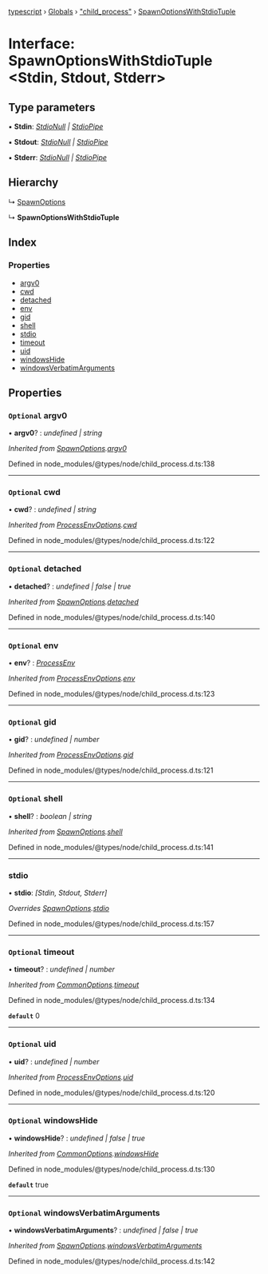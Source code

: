 [typescript](../README.md) › [Globals](../globals.md) › ["child_process"](../modules/_child_process_.md) › [SpawnOptionsWithStdioTuple](_child_process_.spawnoptionswithstdiotuple.md)

# Interface: SpawnOptionsWithStdioTuple <**Stdin, Stdout, Stderr**>

## Type parameters

▪ **Stdin**: *[StdioNull](../modules/_child_process_.md#stdionull) | [StdioPipe](../modules/_child_process_.md#stdiopipe)*

▪ **Stdout**: *[StdioNull](../modules/_child_process_.md#stdionull) | [StdioPipe](../modules/_child_process_.md#stdiopipe)*

▪ **Stderr**: *[StdioNull](../modules/_child_process_.md#stdionull) | [StdioPipe](../modules/_child_process_.md#stdiopipe)*

## Hierarchy

  ↳ [SpawnOptions](_child_process_.spawnoptions.md)

  ↳ **SpawnOptionsWithStdioTuple**

## Index

### Properties

* [argv0](_child_process_.spawnoptionswithstdiotuple.md#optional-argv0)
* [cwd](_child_process_.spawnoptionswithstdiotuple.md#optional-cwd)
* [detached](_child_process_.spawnoptionswithstdiotuple.md#optional-detached)
* [env](_child_process_.spawnoptionswithstdiotuple.md#optional-env)
* [gid](_child_process_.spawnoptionswithstdiotuple.md#optional-gid)
* [shell](_child_process_.spawnoptionswithstdiotuple.md#optional-shell)
* [stdio](_child_process_.spawnoptionswithstdiotuple.md#stdio)
* [timeout](_child_process_.spawnoptionswithstdiotuple.md#optional-timeout)
* [uid](_child_process_.spawnoptionswithstdiotuple.md#optional-uid)
* [windowsHide](_child_process_.spawnoptionswithstdiotuple.md#optional-windowshide)
* [windowsVerbatimArguments](_child_process_.spawnoptionswithstdiotuple.md#optional-windowsverbatimarguments)

## Properties

### `Optional` argv0

• **argv0**? : *undefined | string*

*Inherited from [SpawnOptions](_child_process_.spawnoptions.md).[argv0](_child_process_.spawnoptions.md#optional-argv0)*

Defined in node_modules/@types/node/child_process.d.ts:138

___

### `Optional` cwd

• **cwd**? : *undefined | string*

*Inherited from [ProcessEnvOptions](_child_process_.processenvoptions.md).[cwd](_child_process_.processenvoptions.md#optional-cwd)*

Defined in node_modules/@types/node/child_process.d.ts:122

___

### `Optional` detached

• **detached**? : *undefined | false | true*

*Inherited from [SpawnOptions](_child_process_.spawnoptions.md).[detached](_child_process_.spawnoptions.md#optional-detached)*

Defined in node_modules/@types/node/child_process.d.ts:140

___

### `Optional` env

• **env**? : *[ProcessEnv](nodejs.processenv.md)*

*Inherited from [ProcessEnvOptions](_child_process_.processenvoptions.md).[env](_child_process_.processenvoptions.md#optional-env)*

Defined in node_modules/@types/node/child_process.d.ts:123

___

### `Optional` gid

• **gid**? : *undefined | number*

*Inherited from [ProcessEnvOptions](_child_process_.processenvoptions.md).[gid](_child_process_.processenvoptions.md#optional-gid)*

Defined in node_modules/@types/node/child_process.d.ts:121

___

### `Optional` shell

• **shell**? : *boolean | string*

*Inherited from [SpawnOptions](_child_process_.spawnoptions.md).[shell](_child_process_.spawnoptions.md#optional-shell)*

Defined in node_modules/@types/node/child_process.d.ts:141

___

###  stdio

• **stdio**: *[Stdin, Stdout, Stderr]*

*Overrides [SpawnOptions](_child_process_.spawnoptions.md).[stdio](_child_process_.spawnoptions.md#optional-stdio)*

Defined in node_modules/@types/node/child_process.d.ts:157

___

### `Optional` timeout

• **timeout**? : *undefined | number*

*Inherited from [CommonOptions](_child_process_.commonoptions.md).[timeout](_child_process_.commonoptions.md#optional-timeout)*

Defined in node_modules/@types/node/child_process.d.ts:134

**`default`** 0

___

### `Optional` uid

• **uid**? : *undefined | number*

*Inherited from [ProcessEnvOptions](_child_process_.processenvoptions.md).[uid](_child_process_.processenvoptions.md#optional-uid)*

Defined in node_modules/@types/node/child_process.d.ts:120

___

### `Optional` windowsHide

• **windowsHide**? : *undefined | false | true*

*Inherited from [CommonOptions](_child_process_.commonoptions.md).[windowsHide](_child_process_.commonoptions.md#optional-windowshide)*

Defined in node_modules/@types/node/child_process.d.ts:130

**`default`** true

___

### `Optional` windowsVerbatimArguments

• **windowsVerbatimArguments**? : *undefined | false | true*

*Inherited from [SpawnOptions](_child_process_.spawnoptions.md).[windowsVerbatimArguments](_child_process_.spawnoptions.md#optional-windowsverbatimarguments)*

Defined in node_modules/@types/node/child_process.d.ts:142
